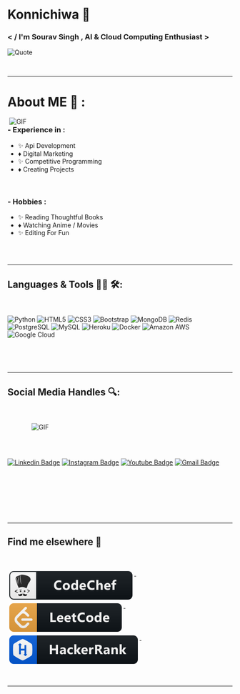 # Konnichiwa 👋

### < / I'm Sourav Singh , AI & Cloud Computing Enthusiast >&nbsp;&nbsp;


![Quote](https://github-readme-quotes.herokuapp.com/quote?theme=dracula&animation=default&layout=default&font=default)&nbsp;&nbsp;

</br>

---
# About ME 💬 :


<img hight="400" width="500" alt="GIF" align="right" src="https://github.com/darklordhere/darklordhere/blob/main/assets/1936.gif">



### - Experience in :
- ✨  Api Development
- ♦️  Digital Marketing
- ✨  Competitive Programming
- ♦️  Creating Projects&nbsp;

</br>

### - Hobbies : 
- ✨  Reading Thoughtful Books
- ♦️  Watching Anime / Movies
- ✨  Editing For Fun

</br>
</br>



---
## Languages & Tools 👨‍💻 🛠:
</br>

<p align="center">

<!-- For more icons please follow  https://github.com/MikeCodesDotNET/ColoredBadges -->
![Python](https://img.shields.io/badge/-Python-black?style=flat-square&logo=Python)
![HTML5](https://img.shields.io/badge/-HTML5-E34F26?style=flat-square&logo=html5&logoColor=white)
![CSS3](https://img.shields.io/badge/-CSS3-1572B6?style=flat-square&logo=css3)
![Bootstrap](https://img.shields.io/badge/-Bootstrap-563D7C?style=flat-square&logo=bootstrap)
![MongoDB](https://img.shields.io/badge/-MongoDB-black?style=flat-square&logo=mongodb)
![Redis](https://img.shields.io/badge/-Redis-black?style=flat-square&logo=Redis)
![PostgreSQL](https://img.shields.io/badge/-PostgreSQL-336791?style=flat-square&logo=postgresql)
![MySQL](https://img.shields.io/badge/-MySQL-black?style=flat-square&logo=mysql)
![Heroku](https://img.shields.io/badge/-Heroku-430098?style=flat-square&logo=heroku)
![Docker](https://img.shields.io/badge/-Docker-black?style=flat-square&logo=docker)
![Amazon AWS](https://img.shields.io/badge/Amazon%20AWS-232F3E?style=flat-square&logo=amazon-aws)
![Google Cloud](https://img.shields.io/badge/Google%20Cloud-black?style=flat-square&logo=google-cloud)



</br>
</p>
</br>


---
## Social Media Handles 🔍:
</br>


<p align="left">



<img hight="320" width="450" align="right" alt="GIF" src="https://telegra.ph/file/6878fa3d795ee02b3dc9e.jpg">&nbsp;

</br>
</br>

[![Linkedin Badge](https://img.shields.io/badge/-SouravSingh49-blue?style=flat-square&logo=Linkedin&logoColor=white&link=https://www.linkedin.com/in/sourav-singh-8b727a226)](https://www.linkedin.com/in/sourav-singh-8b727a226)
[![Instagram Badge](https://img.shields.io/badge/-Sourav.Singh49-purple?style=flat-square&logo=instagram&logoColor=white&link=https://instagram.com/Sourav.Singh49/)](https://instagram.com/Sourav.Singh49)
[![Youtube Badge](https://img.shields.io/badge/-Youtube-darkred?style=flat-square&logo=youtube&logoColor=white&link=https://www.youtube.com/c/Animefree)](https://www.youtube.com/c/Animefree)
[![Gmail Badge](https://img.shields.io/badge/-SS96496636958@gmail.com-c14438?style=flat-square&logo=Gmail&logoColor=white&link=mailto:SS96496636958@gmail.com)](mailto:ss96496636958@gmail.com)


</br>

</p>
</br>
</br>
</br>&nbsp;






---
## Find me elsewhere 📢
</br>
<p align="left">
  <a href="https://www.codechef.com/users/souravsingh49">
    <img src="https://raw.githubusercontent.com/darklordhere/darklordhere/main/assets/icons/codechef.svg" alt="codechef" style="vertical-align:top; margin:4px">
  </a>&nbsp;&nbsp;&nbsp;
  
  <a href="https://leetcode.com/souravsingh49/">
    <img src="https://raw.githubusercontent.com/darklordhere/darklordhere/main/assets/icons/leetcode.svg" alt="leetcode" style="vertical-align:top; margin:4px">
  </a>&nbsp;&nbsp;&nbsp;

  <a href="https://www.hackerrank.com/souravsingh49">
    <img src="https://raw.githubusercontent.com/darklordhere/darklordhere/main/assets/icons/hackerrank.svg" alt="hackerrank" style="vertical-align:top; margin:4px">
  </a>&nbsp;&nbsp;&nbsp;
</p>
</br>








*************
